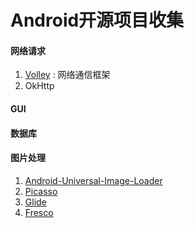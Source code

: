 # Android开源项目收集
#### 网络请求

1. [Volley](https://github.com/mcxiaoke/android-volley.git) : 网络通信框架
2. OkHttp

#### GUI
#### 数据库
#### 图片处理

1. [Android-Universal-Image-Loader]()
2. [Picasso]()
3. [Glide]()
4. [Fresco]()

